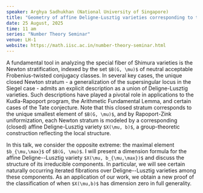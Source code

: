 ```yaml
---
speaker: Arghya Sadhukhan (National University of Singapore)
title: "Geometry of affine Deligne-Lusztig varieties corresponding to the maximal Newton stratum"
date: 25 August, 2025
time: 11 am
series: "Number Theory Seminar"
venue: LH-1
website: https://math.iisc.ac.in/number-theory-seminar.html
---
```


A fundamental tool in analyzing the special fiber of Shimura varieties is the Newton stratification, indexed by the set `$B(G, \mu)$` of neutral acceptable Frobenius-twisted conjugacy classes. In several key cases, the unique closed Newton stratum - a generalization of the supersingular locus in the Siegel case - admits an explicit description as a union of  Deligne-Lusztig varieties. Such descriptions have played a pivotal role in applications to the Kudla-Rapoport program, the Arithmetic Fundamental Lemma, and certain cases of the Tate conjecture. Note that this closed stratum corresponds to the unique smallest element of `$B(G, \mu)$`, and by Rapoport-Zink uniformization, each Newton stratum is modeled by a corresponding (closed) affine Deligne-Lusztig variety `$X(\mu, b)$`, a group-theoretic construction reflecting the local structure.

In this talk, we consider the opposite extreme: the maximal element `$b_{\mu,\max}$` of `$B(G, \mu)$`. I will present a dimension formula  for the affine Deligne--Lusztig variety `$X(\mu, b_{\mu,\max})$` and discuss the structure of its  irreducible components. In particular, we will see certain naturally occurring iterated fibrations over Deligne--Lusztig varieties among these components. As an application of our work, we obtain a new proof of the classification of when `$X(\mu,b)$` has dimension zero in full generality.
